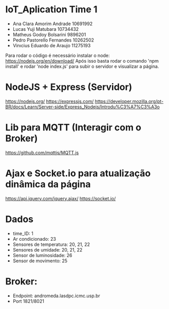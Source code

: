 # IoT_Aplication Time 1

- Ana Clara Amorim Andrade 10691992
- Lucas Yuji Matubara 10734432
- Matheus Godoy Bolsarini 9896201
- Pedro Pastorello Fernandes 10262502
- Vinıcius Eduardo de Araujo 11275193

Para rodar o código é necessário instalar o node: https://nodejs.org/en/download/
Após isso basta rodar o comando 'npm install' e rodar 'node index.js' para subir o servidor e visualizar a página.

# NodeJS + Express (Servidor)
https://nodejs.org/
https://expressjs.com/
https://developer.mozilla.org/pt-BR/docs/Learn/Server-side/Express_Nodejs/Introdu%C3%A7%C3%A3o

# Lib para MQTT (Interagir com o Broker)
https://github.com/mqttjs/MQTT.js

# Ajax e Socket.io para atualização dinâmica da página
https://api.jquery.com/jquery.ajax/
https://socket.io/

# Dados

- time_ID: 1
- Ar condicionado: 23
- Sensores de temperatura: 20, 21, 22
- Sensores de umidade: 20, 21, 22
- Sensor de luminosidade: 26
- Sensor de movimento: 25

# Broker:
- Endpoint: andromeda.lasdpc.icmc.usp.br
- Port 1821/8021

